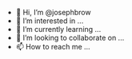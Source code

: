 - 👋 Hi, I’m @josephbrow
- 👀 I’m interested in ...
- 🌱 I’m currently learning ...
- 💞️ I’m looking to collaborate on ...
- 📫 How to reach me ...

<!---
josephbrow/josephbrow is a ✨ special ✨ repository because its `README.md` (this file) appears on your GitHub profile.
You can click the Preview link to take a look at your changes.
--->
